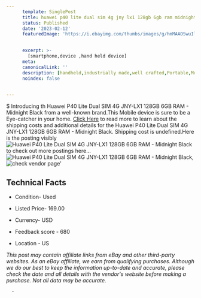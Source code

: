 ```yaml
---
      template: SinglePost
      title: huawei p40 lite dual sim 4g jny lx1 128gb 6gb ram midnight black
      status: Published
      date: '2023-02-12'
      featuredImage: 'https://i.ebayimg.com/thumbs/images/g/hmMAAOSwuIlieW0A/s-l225.jpg'
       

      excerpt: >-
        [smartphone,device ,hand held device]
      meta:
      canonicalLink: ''
      description: [handheld,industrially made,well crafted,Portable,Mobile,Compact,Convenient,Lightweight,Maneuverable,Man-portable,Miniature,Carriable,Hand-held,Light,Holdable,Transportable,Mobile device,Pocket-sized,On-the-go,Wireless,Cordless,Compact size,Convenient size, smartphone,device ,hand held device]
      noindex: false
      

---
```

$
      Introducing th Huawei P40 Lite Dual SIM 4G JNY-LX1 128GB 6GB RAM - Midnight Black from a well-known brand.This Mobile device  is sure to be a Eye-catcher in your home. [Click Here](https://www.ebay.com/itm/265684761256?hash=item3ddc0bbaa8%3Ag%3AhmMAAOSwuIlieW0A&amdata=enc%3AAQAHAAAA4PGDpEEI%2B29fkszZSmMjsNVGCVj0ABAVvRmelcCW5%2Fu%2FdSB40hzO9%2Bi6TAFTp8dfzbfmsF8wrQdHtSujhChjMPy9JIyrF7o3x9o7iNODtkyDruznH0X3Nh5odolImRkij%2FioGcCfwOcOTLYqgm%2BLRSAt22cZF2%2BhpTIHFWkKvizfQgjmk7AmehfMO6BfW%2BDOPKYmBvMbOx%2BnTlKKtLklpkzKGli5EufT6S0GvmTe%2BtN3WnMnrJw%2Fnr4XRgIw0XQ9jLdDQt%2BPwCcCniHrp6FKIBPnrWW0yvjcsbR9INsy%2FT9E&mkevt=1&mkcid=1&mkrid=711-53200-19255-0&campid=%253CePNCampaignId%253E&customid=%253CreferenceId%253E&toolid=10049) to read more to learn about the shipping costs and additional details for the Huawei P40 Lite Dual SIM 4G JNY-LX1 128GB 6GB RAM - Midnight Black. Shipping cost is undefined.Here is the posting visibly ![Huawei P40 Lite Dual SIM 4G JNY-LX1 128GB 6GB RAM - Midnight Black](https://i.ebayimg.com/thumbs/images/g/hmMAAOSwuIlieW0A/s-l225.jpg) to check out more postings here... ![Huawei P40 Lite Dual SIM 4G JNY-LX1 128GB 6GB RAM - Midnight Black](https://i.ebayimg.com/images/g/hmMAAOSwuIlieW0A/s-l960.jpg), ![check vendor page](https://origin-galleryplus.ebayimg.com/ws/web/265684761256_2_0_1/225x225.jpg,https://origin-galleryplus.ebayimg.com/ws/web/265684761256_3_0_1/225x225.jpg)'

      

 ## Technical Facts 



     
      

 - Condition- Used 


      

 - Listed Price- 169.00 


      

 - Currency- USD 


      

 - Feedback score - 680 


      

 - Location - US 


      
      

 *_This post may contain affiliate links from eBay and other third-party websites. As an eBay affiliate, we earn from qualifying purchases. Although we do our best to keep the information up-to-date and accurate, please check the date and all details with the vendor's website before making a purchase. Not all data may be accurate._*




      -
